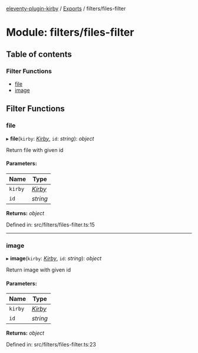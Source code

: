 [eleventy-plugin-kirby](../README.md) / [Exports](../modules.md) / filters/files-filter

# Module: filters/files-filter

## Table of contents

### Filter Functions

- [file](filters_files_filter.md#file)
- [image](filters_files_filter.md#image)

## Filter Functions

### file

▸ **file**(`kirby`: [*Kirby*](../interfaces/models/kirby/kirby-model.kirby.md), `id`: *string*): *object*

Return file with given id

#### Parameters:

Name | Type |
------ | ------ |
`kirby` | [*Kirby*](../interfaces/models/kirby/kirby-model.kirby.md) |
`id` | *string* |

**Returns:** *object*

Defined in: src/filters/files-filter.ts:15

___

### image

▸ **image**(`kirby`: [*Kirby*](../interfaces/models/kirby/kirby-model.kirby.md), `id`: *string*): *object*

Return image with given id

#### Parameters:

Name | Type |
------ | ------ |
`kirby` | [*Kirby*](../interfaces/models/kirby/kirby-model.kirby.md) |
`id` | *string* |

**Returns:** *object*

Defined in: src/filters/files-filter.ts:23
